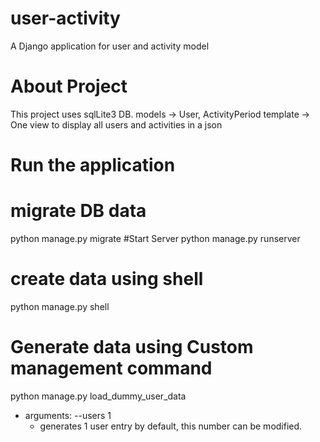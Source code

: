 # user-activity
A Django application for user and activity model 

# About Project
This project uses sqlLite3 DB. 
models -> User, ActivityPeriod
template -> One view to display all users and activities in a json

# Run the application

# migrate DB data
python manage.py migrate
#Start Server
python manage.py runserver

# create data using shell
python manage.py shell

# Generate data using Custom management command
python manage.py load_dummy_user_data

* arguments: --users 1
    * generates 1 user entry by default, this number can be modified.